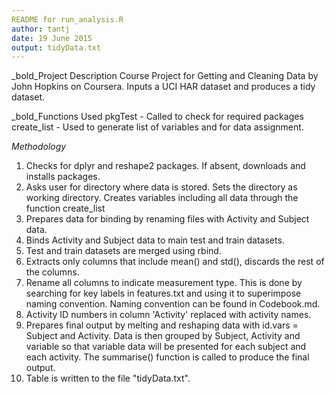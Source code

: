 ```yaml
--- 
README for run_analysis.R 
author: tantj 
date: 19 June 2015 
output: tidyData.txt 
---
```


_bold_Project Description 
Course Project for Getting and Cleaning Data by John Hopkins on Coursera. Inputs
a UCI HAR dataset and produces a tidy dataset.

_bold_Functions Used
pkgTest - Called to check for required packages
create_list - Used to generate list of variables and for data assignment.

*Methodology*
1. Checks for dplyr and reshape2 packages. If absent, downloads and installs packages.
2. Asks user for directory where data is stored. Sets the directory as working directory. Creates variables including all data through the function create_list
3. Prepares data for binding by renaming files with Activity and Subject data.
4. Binds Activity and Subject data to main test and train datasets.
5. Test and train datasets are merged using rbind.
6. Extracts only columns that include mean() and std(), discards the rest of the columns.
7. Rename all columns to indicate measurement type. This is done by searching for key labels in features.txt and using it to superimpose naming convention. Naming convention can be found in Codebook.md.
8. Activity ID numbers in column 'Activity' replaced with activity names. 
9. Prepares final output by melting and reshaping data with id.vars = Subject and Activity. Data is then grouped by Subject, Activity and variable so that variable data will be presented for each subject and each activity. The summarise() function is called to produce the final output. 
10. Table is written to the file "tidyData.txt". 
